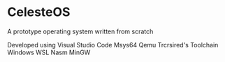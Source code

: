 # CelesteOS
A prototype operating system written from scratch

Developed using
Visual Studio Code
Msys64
Qemu
Trcrsired's Toolchain
Windows WSL
Nasm
MinGW
